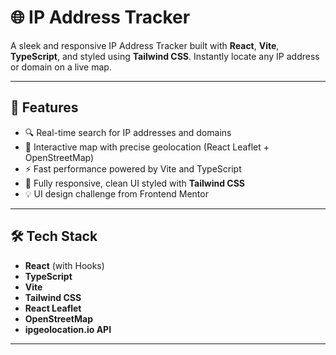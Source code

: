 # 🌐 IP Address Tracker

A sleek and responsive IP Address Tracker built with **React**, **Vite**, **TypeScript**, and styled using **Tailwind CSS**. Instantly locate any IP address or domain on a live map.

---

## 🚀 Features

- 🔍 Real-time search for IP addresses and domains
- 📍 Interactive map with precise geolocation (React Leaflet + OpenStreetMap)
- ⚡ Fast performance powered by Vite and TypeScript
- 🎨 Fully responsive, clean UI styled with **Tailwind CSS**
- 💡 UI design challenge from Frontend Mentor

---

## 🛠️ Tech Stack

- **React** (with Hooks)
- **TypeScript**
- **Vite**
- **Tailwind CSS**
- **React Leaflet**
- **OpenStreetMap**
- **ipgeolocation.io API**

---

